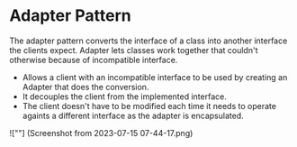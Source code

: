 # Adapter Pattern
The adapter pattern converts the interface of a class into another interface the clients expect. 
Adapter lets classes work together that couldn't otherwise because of incompatible interface.

- Allows a client with an incompatible interface to be used by creating an Adapter that does the conversion.
- It decouples the client from the implemented interface. 
- The client doesn't have to be modified each time it needs to operate againts a different interface as the adapter is encapsulated. 

![""] (Screenshot from 2023-07-15 07-44-17.png)